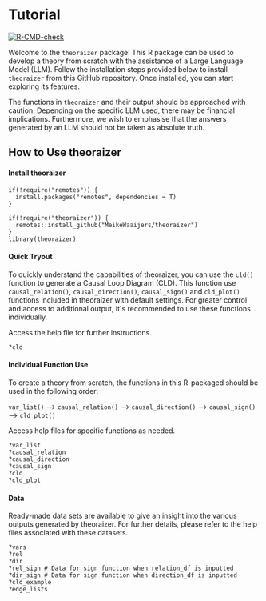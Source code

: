 # Tutorial

<!-- badges: start -->

[![R-CMD-check](https://github.com/MeikeWaaijers/theoraizer/actions/workflows/R-CMD-check.yaml/badge.svg)](https://github.com/MeikeWaaijers/theoraizer/actions/workflows/R-CMD-check.yaml)

<!-- badges: end -->

Welcome to the `theoraizer` package! This R package can be used to develop a theory from scratch with the assistance of a Large Language Model (LLM). Follow the installation steps provided below to install `theoraizer` from this GitHub repository. Once installed, you can start exploring its features.

The functions in `theoraizer` and their output should be approached with caution. Depending on the specific LLM used, there may be financial implications. Furthermore, we wish to emphasise that the answers generated by an LLM should not be taken as absolute truth.


## How to Use theoraizer

#### Install theoraizer

```{r eval=FALSE}
if(!require("remotes")) {
  install.packages("remotes", dependencies = T)
}

if(!require("theoraizer")) {
  remotes::install_github("MeikeWaaijers/theoraizer")
}
library(theoraizer)
```

#### Quick Tryout

To quickly understand the capabilities of theoraizer, you can use the `cld()` function to generate a Causal Loop Diagram (CLD). This function use `causal_relation()`, `causal_direction()`, `causal_sign()` and `cld_plot()` functions included in theoraizer with default settings. For greater control and access to additional output, it's recommended to use these functions individually.

Access the help file for further instructions.

```{r eval=FALSE}
?cld
```

#### Individual Function Use

To create a theory from scratch, the functions in this R-packaged should be used in the following order:

`var_list()` --\> `causal_relation()` --\> `causal_direction()` --\> `causal_sign()` --\> `cld_plot()`

Access help files for specific functions as needed.

```{r eval=FALSE}
?var_list
?causal_relation
?causal_direction
?causal_sign
?cld
?cld_plot
```

#### Data

Ready-made data sets are available to give an insight into the various outputs generated by theoraizer. For further details, please refer to the help files associated with these datasets.

```{r eval=FALSE}
?vars
?rel
?dir
?rel_sign # Data for sign function when relation_df is inputted
?dir_sign # Data for sign function when direction_df is inputted
?cld_example
?edge_lists
```
